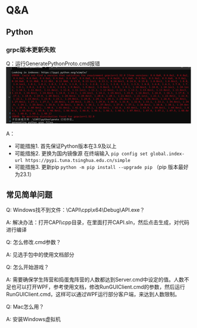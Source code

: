 # Q&A

## Python 

### grpc版本更新失败

Q：运行GeneratePythonProto.cmd报错
![grpcUpdate](.\resource\Q&A_grpc.png)

A：
- 可能措施1.
        首先保证Python版本在3.9及以上
- 可能措施2. 更换为国内镜像源
        在终端输入 
        `pip config set global.index-url https://pypi.tuna.tsinghua.edu.cn/simple`
- 可能措施3. 更新pip
        `python -m pip install --upgrade pip` （pip 版本最好为23.1）

## 常见简单问题

Q: Windows找不到文件：\CAPI\cpp\x64\Debug\APl.exe？

A: 
解决办法：打开CAPI\cpp目录，在里面打开CAPI.sln，然后点击生成，对代码进行编译


Q: 怎么修改.cmd参数？

A:
 见选手包中的使用文档部分


Q: 怎么开始游戏？

A: 
需要确保学生阵营和捣蛋鬼阵营的人数都达到Server.cmd中设定的值。人数不足也可以打开WPF，参考使用文档，修改RunGUIClient.cmd的参数，然后运行RunGUIClient.cmd，这样可以通过WPF运行部分客户端，来达到人数限制。


Q: Mac怎么用？

A:
安装Windows虚拟机

